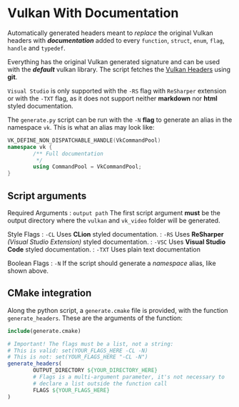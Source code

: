 # Vulkan With Documentation

Automatically generated headers meant to *replace* the original Vulkan headers with ***documentation*** added to 
every `function`, `struct`, `enum`, `flag`, `handle` and `typedef`. 

Everything has the original Vulkan generated signature and can be used with the ***default*** vulkan library.
The script fetches the [Vulkan Headers](https://github.com/KhronosGroup/Vulkan-Headers) using **git**.

`Visual Studio` is only supported with the `-RS` flag with `ReSharper` extension or with the `-TXT` flag, as it does not support neither **markdown** nor **html**
styled documentation.

The `generate.py` script can be run with the `-N` **flag** to generate an alias in the namespace `vk`. 
This is what an alias may look like:

```c++
VK_DEFINE_NON_DISPATCHABLE_HANDLE(VkCommandPool)
namespace vk {
        /** Full documentation
         */
        using CommandPool = VkCommandPool;
}
```

## Script arguments

Required Arguments
 : `output path` The first script argument **must** be the output directory where the `vulkan` and `vk_video` folder
   will be generated.

Style Flags
 : `-CL` Uses **CLion** styled documentation.
 : `-RS` Uses **ReSharper** *(Visual Studio Extension)* styled documentation.
 : `-VSC` Uses **Visual Studio Code** styled documentation.
 : `-TXT` Uses plain text documentation

Boolean Flags
 : `-N` If the script should generate a *namespace* alias, like shown above.

## CMake integration

Along the python script, a `generate.cmake` file is provided, with the function `generate_headers`.
These are the arguments of the function:

```cmake
include(generate.cmake)

# Important! The flags must be a list, not a string:
# This is valid: set(YOUR_FLAGS_HERE -CL -N)
# This is not: set(YOUR_FLAGS_HERE "-CL -N")
generate_headers(
        OUTPUT_DIRECTORY ${YOUR_DIRECTORY_HERE}
        # Flags is a multi-argument parameter, it's not necessary to
        # declare a list outside the function call
        FLAGS ${YOUR_FLAGS_HERE}
)
```
